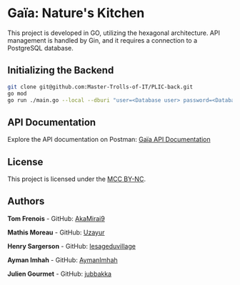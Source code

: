 # Gaïa: Nature's Kitchen

This project is developed in GO, utilizing the hexagonal architecture. API management is handled by Gin, and it requires a connection to a PostgreSQL database.

## Initializing the Backend

```bash
git clone git@github.com:Master-Trolls-of-IT/PLIC-back.git
go mod
go run ./main.go --local --dburi "user=<Database user> password=<Database password> dbname=<Database name> host=<Database host> port=<Database port> sslmode=<Database configuration>"
```

## API Documentation

Explore the API documentation on Postman: [Gaïa API Documentation](https://documenter.getpostman.com/view/26018228/2s9YXo2ztY)

## License

This project is licensed under the [MCC BY-NC](LICENSE).

## Authors

**Tom Frenois**
    - GitHub: [AkaMirai9](https://github.com/AkaMirai9)

**Mathis Moreau**
    - GitHub: [Uzayur](https://github.com/Uzayur)

**Henry Sargerson**
    - GitHub: [lesageduvillage](https://github.com/lesageduvillage)

**Ayman Imhah**
    - GitHub: [AymanImhah](https://github.com/AymanImhah)

**Julien Gourmet**
    - GitHub: [jubbakka](https://github.com/jubbakka)
